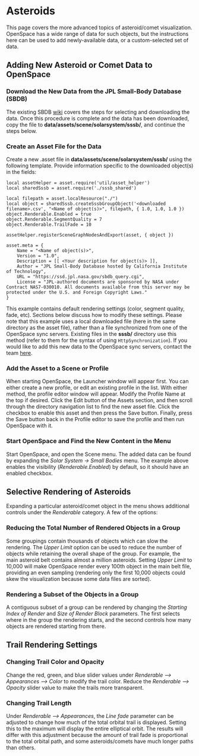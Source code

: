 # Asteroids
This page covers the more advanced topics of asteroid/comet visualization. OpenSpace has a wide range of data for such objects, but the instructions here can be used to add newly-available data, or a custom-selected set of data.

## Adding New Asteroid or Comet Data to OpenSpace

### Download the New Data from the JPL Small-Body Database (SBDB)
The existing SBDB [wiki](sbdb) covers the steps for selecting and downloading the data. Once this procedure is complete and the data has been downloaded, copy the file to **data/assets/scene/solarsystem/sssb/**, and continue the steps below.

### Create an Asset File for the Data
Create a new .asset file in **data/assets/scene/solarsystem/sssb/** using the following template. Provide information specific to the downloaded object(s) in the <bracketed> fields:
```
local assetHelper = asset.require('util/asset_helper')
local sharedSssb = asset.require('./sssb_shared')

local filepath = asset.localResource("./")
local object = sharedSssb.createSssbGroupObject('<downloaded filename>.csv', "<Name of object(s)>", filepath, { 1.0, 1.0, 1.0 })
object.Renderable.Enabled = true
object.Renderable.SegmentQuality = 7
object.Renderable.TrailFade = 10

assetHelper.registerSceneGraphNodesAndExport(asset, { object })

asset.meta = {
    Name = "<Name of object(s)>",
    Version = "1.0",
    Description = [[ <Your description for object(s)> ]],
    Author = "JPL Small-Body Database hosted by California Institute of Technology",
    URL = "https://ssd.jpl.nasa.gov/sbdb_query.cgi",
    License = "JPL-authored documents are sponsored by NASA under Contract NAS7-030010. All documents available from this server may be protected under the U.S. and Foreign Copyright Laws."
}
```
This example contains default rendering settings (color, segment quality, fade, etc). Sections below discuss how to modify these settings.
Please note that this example uses a local downloaded file (here in the same directory as the asset file), rather than a file synchronized from one of the OpenSpace sync servers. Existing files in the **sssb/** directory use this method (refer to them for the syntax of using `HttpSynchronization`). If you would like to add this new data to the OpenSpace sync servers, contact the team [here](https://www.openspaceproject.com/support).

### Add the Asset to a Scene or Profile
When starting OpenSpace, the Launcher window will appear first. You can either create a new profile, or edit an existing profile in the list. With either method, the profile editor window will appear. Modify the Profile Name at the top if desired. Click the Edit button of the Assets section, and then scroll through the directory navigation list to find the new asset file. Click the checkbox to enable this asset and then press the Save button. Finally, press the Save button back in the Profile editor to save the profile and then run OpenSpace with it.

### Start OpenSpace and Find the New Content in the Menu
Start OpenSpace, and open the Scene menu. The added data can be found by expanding the *Solar System -> Small Bodies* menu. The example above enables the visibility (*Renderable.Enabled*) by default, so it should have an enabled checkbox.

## Selective Rendering of Asteroids
Expanding a particular asteroid/comet object in the menu shows additional controls under the *Renderable* category. A few of the options:

### Reducing the Total Number of Rendered Objects in a Group

Some groupings contain thousands of objects which can slow the rendering. The *Upper Limit* option can be used to reduce the number of objects while retaining the overall shape of the group. For example, the main asteroid belt contains almost a million asteroids. Setting *Upper Limit* to 10,000 will make OpenSpace render every 100th object in the main belt file, providing an even sampling (rendering only the first 10,000 objects could skew the visualization because some data files are sorted).

### Rendering a Subset of the Objects in a Group
A contiguous subset of a group can be rendered by changing the *Starting Index of Render* and *Size of Render Block* parameters. The first selects where in the group the rendering starts, and the second controls how many objects are rendered starting from there.

## Trail Rendering Settings

### Changing Trail Color and Opacity
Change the red, green, and blue slider values under *Renderable --> Appearances --> Color* to modify the trail color. Reduce the *Renderable --> Opacity* slider value to make the trails more transparent.

### Changing Trail Length
Under *Renderable --> Appearances*, the *Line fade* parameter can be adjusted to change how much of the total orbital trail is displayed. Setting this to the maximum will display the entire elliptical orbit. The results will differ with this adjustment because the amount of trail fade is proportional to the total orbital path, and some asteroids/comets have much longer paths than others.
